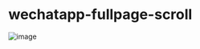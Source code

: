 # wechatapp-fullpage-scroll
![image](https://github.com/rongj/wechaapp-fullpage-scroll/blob/master/fullpage.GIF)
